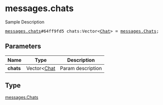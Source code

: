 # messages.chats

Sample Description

<pre>
<a href="../constructor/messages.chats.md">messages.chats</a>#64ff9fd5 chats:Vector&lt;<a href="../type/Chat.md">Chat</a>&gt; = <a href="../type/messages.Chats.md">messages.Chats</a>;
</pre>

## Parameters

| Name | Type | Description |
|------|:----:|-------------|
| **chats** | Vector<[Chat](../type/Chat.md) | Param description |

## Type

[messages.Chats](../type/messages.Chats.md)
